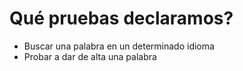 # Qué pruebas declaramos?


- Buscar una palabra en un determinado idioma
- Probar a dar de alta una palabra

